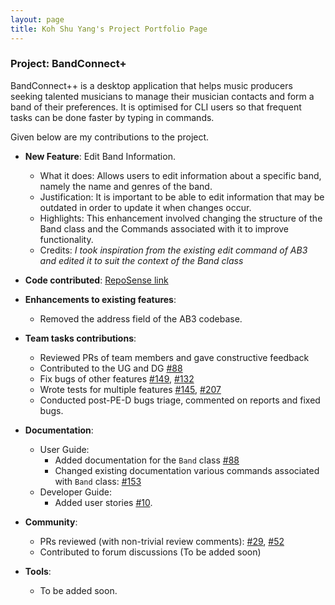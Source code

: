 ```yaml
---
layout: page
title: Koh Shu Yang's Project Portfolio Page
---
```


### Project: BandConnect+

BandConnect++ is a desktop application that helps music producers seeking talented musicians to manage their musician contacts and form a band of their preferences. It is optimised for CLI users so that frequent tasks can be done faster by typing in commands.

Given below are my contributions to the project.

* **New Feature**: Edit Band Information.
  * What it does: Allows users to edit information about a specific band, namely the name and genres of the band.
  * Justification: It is important to be able to edit information that may be outdated in order to update it when changes occur.
  * Highlights: This enhancement involved changing the structure of the Band class and the Commands associated with it to improve functionality.
  * Credits: *I took inspiration from the existing edit command of AB3 and edited it to suit the context of the Band class*

* **Code contributed**: [RepoSense link](https://nus-cs2103-ay2324s1.github.io/tp-dashboard/?search=shuyangk&breakdown=false&sort=groupTitle%20dsc&sortWithin=title&since=2023-09-22&timeframe=commit&mergegroup=&groupSelect=groupByRepos)

* **Enhancements to existing features**:
  * Removed the address field of the AB3 codebase.

* **Team tasks contributions**:
  * Reviewed PRs of team members and gave constructive feedback
  * Contributed to the UG and DG [\#88](https://github.com/AY2324S1-CS2103T-W11-3/tp/pull/88)
  * Fix bugs of other features [\#149](https://github.com/AY2324S1-CS2103T-W11-3/tp/pull/149), [\#132](https://github.com/AY2324S1-CS2103T-W11-3/tp/pull/132)
  * Wrote tests for multiple features [\#145](https://github.com/AY2324S1-CS2103T-W11-3/tp/pull/145), [\#207](https://github.com/AY2324S1-CS2103T-W11-3/tp/pull/207)
  * Conducted post-PE-D bugs triage, commented on reports and fixed bugs.

* **Documentation**:
  * User Guide:
    * Added documentation for the `Band` class [\#88](https://github.com/AY2324S1-CS2103T-W11-3/tp/pull/88)
    * Changed existing documentation various commands associated with `Band` class: [\#153](https://github.com/AY2324S1-CS2103T-W11-3/tp/pull/153/files)
  * Developer Guide:
    * Added user stories [\#10](https://github.com/AY2324S1-CS2103T-W11-3/tp/pull/10).

* **Community**:
  * PRs reviewed (with non-trivial review comments): [\#29](https://github.com/nus-cs2103-AY2324S1/ip/pull/29), [\#52](https://github.com/nus-cs2103-AY2324S1/ip/pull/52)
  * Contributed to forum discussions (To be added soon)

* **Tools**:
  * To be added soon.
  
  
